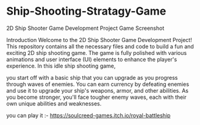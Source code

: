 # Ship-Shooting-Stratagy-Game
2D Ship Shooter Game Development Project
Game Screenshot

Introduction
Welcome to the 2D Ship Shooter Game Development Project! This repository contains all the necessary files and code to build a fun and exciting 2D ship shooting game. The game is fully polished with various animations and user interface (UI) elements to enhance the player's experience.
In this idle ship shooting game,

you start off with a basic ship that you can upgrade as you progress through waves of enemies.
You can earn currency by defeating enemies and use it to upgrade your ship's weapons, armor, and other abilities. 
As you become stronger, you'll face tougher enemy waves, each with their own unique abilities and weaknesses.

you can play it :- https://soulcreed-games.itch.io/royal-battleship
